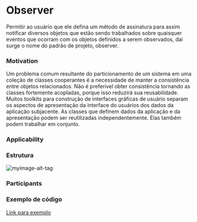 # Observer

Permitir ao usuário que ele defina um método de assinatura para assim notificar diversos objetos que estão sendo trabalhados sobre quaisquer eventos que ocorram com os objetos definidos a serem observados, dai surge o nome do padrão de projeto, observer.


### Motivation

Um problema comum resultante do particionamento de um sistema em uma coleção de classes cooperantes é a necessidade de manter a consistência entre objetos relacionados. Não é preferível obter consistência tornando as classes fortemente acopladas, porque isso reduzirá sua reusabilidade.
Muitos toolkits para construção de interfaces gráficas de usuário separam os aspectos de apresentação da interface do usuários dos dados da aplicação subjacente. As classes que definem dados da aplicação e da apresentação podem ser reutilizadas independentemente. Elas também podem trabalhar em conjunto.


### Applicability

### Estrutura

![myimage-alt-tag]()

### Participants

### Exemplo de código

[Link para exemplo]()
